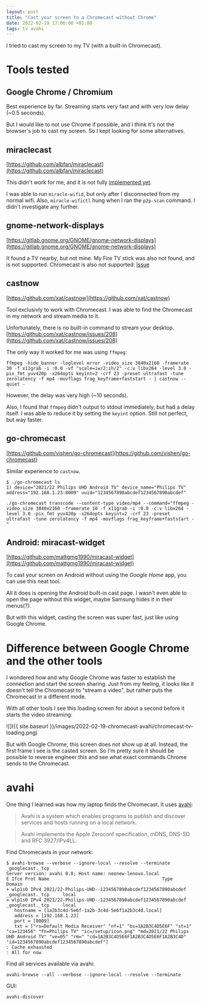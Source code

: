 ```yaml
---
layout: post
title: "Cast your screen to a Chromecast without Chrome"
date: 2022-02-19 17:00:00 +01:00
tags: tv avahi
---
```


I tried to cast my screen to my TV (with a built-in Chromecast).

# Tools tested

## Google Chrome / Chromium

Best experience by far.
Streaming starts very fast and with very low delay (~0.5 seconds).

But I would like to not use Chrome if possible, and I think it's not the browser's job to cast my screen.
So I kept looking for some alternatives.

## miraclecast

[https://github.com/albfan/miraclecast](https://github.com/albfan/miraclecast)

This didn't work for me, and it is not fully [implemented yet](https://github.com/albfan/miraclecast/issues/4).

I was able to run `miracle-wifid`, but only after I disconnected from my normal wifi.
Also, `miracle-wifictl` hung when I ran the `p2p-scan` command.
I didn't investigate any further.

## gnome-network-displays

[https://gitlab.gnome.org/GNOME/gnome-network-displays](https://gitlab.gnome.org/GNOME/gnome-network-displays)

It found a TV nearby, but not mine.
My Fire TV stick was also not found, and is not supported.
Chromecast is also not supported: [Issue](https://gitlab.gnome.org/GNOME/gnome-network-displays/-/issues/18)

## castnow

[https://github.com/xat/castnow](https://github.com/xat/castnow)

Tool exclusivly to work with Chromecast.
I was able to find the Chromecast in my network and stream media to it.

Unfortunately, there is no built-in command to stream your desktop.
[https://github.com/xat/castnow/issues/208](https://github.com/xat/castnow/issues/208)

The only way it worked for me was using `ffmpeg`:

```
ffmpeg -hide_banner -loglevel error -video_size 3840x2160 -framerate 30 -f x11grab -i :0.0 -vf "scale=iw/2:ih/2" -c:v libx264 -level 3.0 -pix_fmt yuv420p -x264opts keyint=2 -crf 23 -preset ultrafast -tune zerolatency -f mp4 -movflags frag_keyframe+faststart - | castnow --quiet -
```

However, the delay was very high (~10 seconds).

Also, I found that `ffmpeg` didn't output to stdout immediately, but had a delay itself.
I was able to reduce it by setting the `keyint` option. Still not perfect, but way faster.

## go-chromecast

[https://github.com/vishen/go-chromecast](https://github.com/vishen/go-chromecast)

Similar experience to `castnow`.

```
$ ./go-chromecast ls
1) device="2021/22 Philips UHD Android TV" device_name="Philips TV" address="192.168.1.23:8009" uuid="1234567890abcdef1234567890abcdef"
```

```
./go-chromecast transcode --content-type video/mp4 --command="ffmpeg -video_size 3840x2160 -framerate 10 -f x11grab -i :0.0 -c:v libx264 -level 3.0 -pix_fmt yuv420p -x264opts keyint=2 -crf 23 -preset ultrafast -tune zerolatency -f mp4 -movflags frag_keyframe+faststart -"
```

## Android: miracast-widget

[https://github.com/mattgmg1990/miracast-widget](https://github.com/mattgmg1990/miracast-widget)

To cast your screen on Android without using the *Google Home* app, you can use this neat tool.

All it does is opening the Android built-in cast page.
I wasn't even able to open the page without this widget, maybe Samsung hides it in their menus(?).

But with this widget, casting the screen was super fast, just like using Google Chrome.

# Difference between Google Chrome and the other tools

I wondered how and why Google Chrome was faster to establish the connection and start the screen sharing.
Just from my feeling, it looks like it doesn't tell the Chromecast to "stream a video",
but rather puts the Chromecast in a different mode.

With all other tools I see this loading screen for about a second before it starts the video streaming:

![]({{ site.baseurl }}/images/2022-02-19-chromecast-avahi/chromecast-tv-loading.png)

But with Google Chrome, this screen does not show up at all.
Instead, the first frame I see is the casted screen.
So I'm pretty sure it should be possible to reverse engineer this
and see what exact commands Chrome sends to the Chromecast.

# avahi

One thing I learned was how my laptop finds the Chromecast.
It uses [avahi](https://en.wikipedia.org/wiki/Avahi_(software)):

> Avahi is a system which enables programs to publish and discover services and hosts running on a local network.

> Avahi implements the Apple Zeroconf specification, mDNS, DNS-SD and RFC 3927/IPv4LL.

Find Chromecasts in your network:

```
$ avahi-browse --verbose --ignore-local --resolve --terminate _googlecast._tcp
Server version: avahi 0.8; Host name: neonew-lenovo.local
E Ifce Prot Name                                          Type                 Domain
+ wlp1s0 IPv4 2021/22-Philips-UHD--1234567890abcdef1234567890abcdef _googlecast._tcp     local
= wlp1s0 IPv4 2021/22-Philips-UHD--1234567890abcdef1234567890abcdef _googlecast._tcp     local
   hostname = [1a2b3c4d-5e6f-1a2b-3c4d-5e6f1a2b3c4d.local]
   address = [192.168.1.23]
   port = [8009]
   txt = ["rs=Default Media Receiver" "nf=1" "bs=1A2B3C4D5E6F" "st=1" "ca=123456" "fn=Philips TV" "ic=/setup/icon.png" "md=2021/22 Philips UHD Android TV" "ve=05" "rm=" "cd=1A2B3C4D5E6F1A2B3C4D5E6F1A2B3C4D" "id=1234567890abcdef1234567890abcdef"]
: Cache exhausted
: All for now
```

Find all services available via avahi:

```
avahi-browse --all --verbose --ignore-local --resolve --terminate
```

GUI:

```
avahi-discover
```
